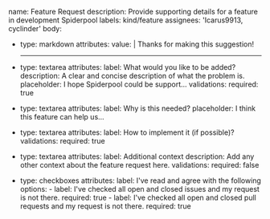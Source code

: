 name: Feature Request
description: Provide supporting details for a feature in development Spiderpool
labels: kind/feature
assignees: 'Icarus9913, cyclinder'
body:
  - type: markdown
    attributes:
    value: |
      Thanks for making this suggestion!
    
      ___
  - type: textarea
    attributes:
      label: What would you like to be added?
      description: A clear and concise description of what the problem is.
      placeholder: I hope Spiderpool could be support...
    validations:
      required: true
  - type: textarea
    attributes:
      label: Why is this needed?
      placeholder: I think this feature can help us...
  - type: textarea
    attributes:
      label: How to implement it (if possible)?
    validations:
      required: true
  - type: textarea
    attributes:
      label: Additional context
      description: Add any other context about the feature request here.
    validations:
      required: false
  - type: checkboxes
    attributes:
      label: I've read and agree with the following
      options:
        - label: I've checked all open and closed issues and my request is not there.
          required: true
        - label: I've checked all open and closed pull requests and my request is not there.
          required: true
    